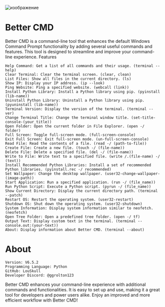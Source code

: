 ![изображение](https://github.com/LouSkull/Updated-CMD/assets/146044959/a1a0f180-46f0-4d0a-b658-405e664d56c7)


# Better CMD

Better CMD is a command-line tool that enhances the default Windows Command Prompt functionality by adding several useful commands and features. This tool is designed to streamline and improve your command-line experience.
Features

    Help Command: Get a list of all commands and their usage. (terminal --help)
    Clear Terminal: Clear the terminal screen. (clear, clean)
    List Files: Show all files in the current directory. (ls)
    Show IP: Display your IP address. (ip --look)
    Ping Website: Ping a specified website. (webcall (link))
    Install Python Library: Install a Python library using pip. (pyinstall (lib-name))
    Uninstall Python Library: Uninstall a Python library using pip. (pyuninstall (lib-name))
    Terminal Version: Display the version of the terminal. (terminal --ver)
    Change Terminal Title: Change the terminal window title. (set-title-console-(your_title))
    Open Folder: Open the current folder in File Explorer. (open -/ folder)
    Full Screen: Toggle full-screen mode. (full-screen-console)
    Exit Full Screen: Exit full-screen mode. (un-full-screen-console)
    Read File: Read the contents of a file. (read -/ (path-to-file))
    Create File: Create a new file. (touch -/ (file-name))
    Delete File: Delete a specified file. (del -/ (file-name))
    Write to File: Write text to a specified file. (write /.(file-name) -/ (text))
    Install Recommended Python Libraries: Install a set of recommended Python libraries. (pyinstall.rec -/ recommended)
    Set Wallpaper: Change the desktop wallpaper. (user32-change-wallpaper-(image-path))
    Start Application: Run a specified application. (run -/ (file_name))
    Run Python Script: Execute a Python script. (pyrun -/ (file_name))
    Show Current Directory: Display the current directory path. (terminal --patch)
    Restart OS: Restart the operating system. (user32-restart)
    Shutdown OS: Shut down the operating system. (user32-shutdown)
    System Information: Display system information similar to neofetch. (neofetch)
    Open Tree Folder: Open a predefined tree folder. (open -/ tf)
    Output Text: Display custom text in the terminal. (terminal --console.out:(your-text))
    About: Display information about Better CMD. (terminal --about)

# About

    Version: V6.5.2
    Programming Language: Python
    GitHub: LouSkull
    Developer Discord: @ggrolton123

Better CMD enhances your command-line experience with additional commands and functionalities. It is easy to set up and use, making it a great tool for developers and power users alike. Enjoy an improved and more efficient workflow with Better CMD!
